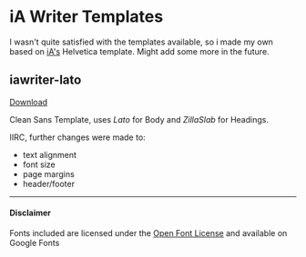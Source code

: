 # iA Writer Templates
I wasn't quite satisfied with the templates available, so i made my own based on [iA's](https://ia.net/writer/templates) Helvetica template. Might add some more in the future.

## iawriter-lato
[Download](/dist/iawriter-lato.iatemplate.zip)

Clean Sans Template, uses _Lato_ for Body and _ZillaSlab_ for Headings.

IIRC, further changes were made to: 
- text alignment
- font size
- page margins
- header/footer

---

#### Disclaimer
Fonts included are licensed under the [Open Font License](https://scripts.sil.org/OFL) and available on Google Fonts
